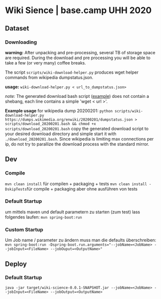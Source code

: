# Wiki Sience | base.camp UHH 2020

## Dataset
### Downloading

**warning:** After unpacking and pre-processing, several TB of storage space are required. During the download and pre processing you will be able to take a few (or very many) coffee breaks.

The script `scripts/wiki-download-helper.py` produces wget helper commands from wikipedia dumpstatus.json. 

**usage:**  `wiki-download-helper.py < url_to_dumpstatus.json>`

*note:* The generated download bash script ([example](scripts/download_20200201.bash)) does not contain a shebang, each line contains a simple 'wget < url >'.

**Example usage** for wikipedia dump 20200201: `python scripts/wiki-download-helper.py https://dumps.wikimedia.org/enwiki/20200201/dumpstatus.json > scripts/download_20200201.bash && chmod +x scripts/download_20200201.bash`
copy the generated download script to your desired download directory and simple start it with `./download_20200201.bash`. Since wikipedia is limiting max connections per ip, do not try to parallize the download process with the standard mirror.

## Dev
### Compile
```mvn clean install``` für compilen + packaging + tests
```mvn clean install -DskipTests```für compile + packaging aber ohne ausführen von tests

### Default Startup
um mittels maven und default parametern zu starten (zum test) lass folgendes laufen:
```mvn spring-boot:run```

### Custom Startup
Um Job name / parameter zu ändern muss man die defaults überschreiben:
```mvn spring-boot:run -Dspring-boot.run.arguments="--jobName=<JobName> --jobInput=<FileName> --jobOuput=<OutputName>"```

## Deploy
### Default Startup
```java -jar target/wiki-science-0.0.1-SNAPSHOT.jar --jobName=<JobName> --jobInput=<FileName> --jobOutput=<OutputName>```

